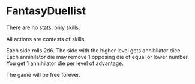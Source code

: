 # FantasyDuellist

There are no stats, only skills.

All actions are contests of skills.

Each side rolls 2d6. The side with the higher level gets annihilator dice. Each annihilator die may remove 1 opposing die of equal or lower number. You get 1 annihilator die per level of advantage.

The game will be free forever.
